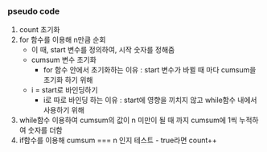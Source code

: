 ### pseudo code
1. count 초기화
2. for 함수를 이용해 n만큼 순회
    - 이 때, start 변수를 정의하여, 시작 숫자를 정해줌
    - cumsum 변수 초기화
      - for 함수 안에서 초기화하는 이유 : start 변수가 바뀔 때 마다 cumsum을 초기화 하기 위해
    - i = start로 바인딩하기
      - i로 따로 바인딩 하는 이유 : start에 영향을 끼치지 않고 while함수 내에서 사용하기 위해
  3. while함수 이용하여 cumsum의 값이 n 미만이 될 때 까지 cumsum에 1씩 누적하여 숫자를 더함
  4. if함수를 이용해 cumsum === n 인지 테스트
    - true라면 count++
